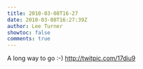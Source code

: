 ```yaml
---
title: 2010-03-08T16-27
date: 2010-03-08T16:27:39Z
author: Lee Turner
showtoc: false
comments: true
---
```


A long way to go :-)  http://twitpic.com/17diu9

